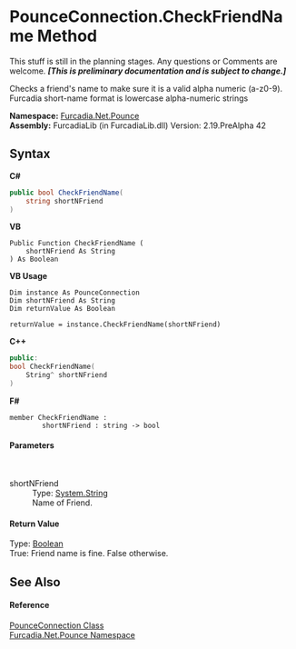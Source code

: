 # PounceConnection.CheckFriendName Method 
This stuff is still in the planning stages. Any questions or Comments are welcome. _**\[This is preliminary documentation and is subject to change.\]**_

Checks a friend's name to make sure it is a valid alpha numeric (a-z0-9). 
Furcadia short-name format is lowercase alpha-numeric strings


**Namespace:**&nbsp;<a href="N_Furcadia_Net_Pounce">Furcadia.Net.Pounce</a><br />**Assembly:**&nbsp;FurcadiaLib (in FurcadiaLib.dll) Version: 2.19.PreAlpha 42

## Syntax

**C#**<br />
``` C#
public bool CheckFriendName(
	string shortNFriend
)
```

**VB**<br />
``` VB
Public Function CheckFriendName ( 
	shortNFriend As String
) As Boolean
```

**VB Usage**<br />
``` VB Usage
Dim instance As PounceConnection
Dim shortNFriend As String
Dim returnValue As Boolean

returnValue = instance.CheckFriendName(shortNFriend)
```

**C++**<br />
``` C++
public:
bool CheckFriendName(
	String^ shortNFriend
)
```

**F#**<br />
``` F#
member CheckFriendName : 
        shortNFriend : string -> bool 

```


#### Parameters
&nbsp;<dl><dt>shortNFriend</dt><dd>Type: <a href="http://msdn2.microsoft.com/en-us/library/s1wwdcbf" target="_blank">System.String</a><br />Name of Friend.</dd></dl>

#### Return Value
Type: <a href="http://msdn2.microsoft.com/en-us/library/a28wyd50" target="_blank">Boolean</a><br />True: Friend name is fine. False otherwise.

## See Also


#### Reference
<a href="T_Furcadia_Net_Pounce_PounceConnection">PounceConnection Class</a><br /><a href="N_Furcadia_Net_Pounce">Furcadia.Net.Pounce Namespace</a><br />